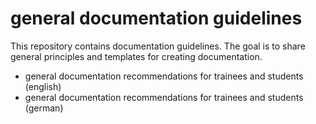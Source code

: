# general documentation guidelines
This repository contains documentation guidelines. The goal is to share general principles and templates for creating documentation.

* general documentation recommendations for trainees and students (english)
* general documentation recommendations for trainees and students (german)
